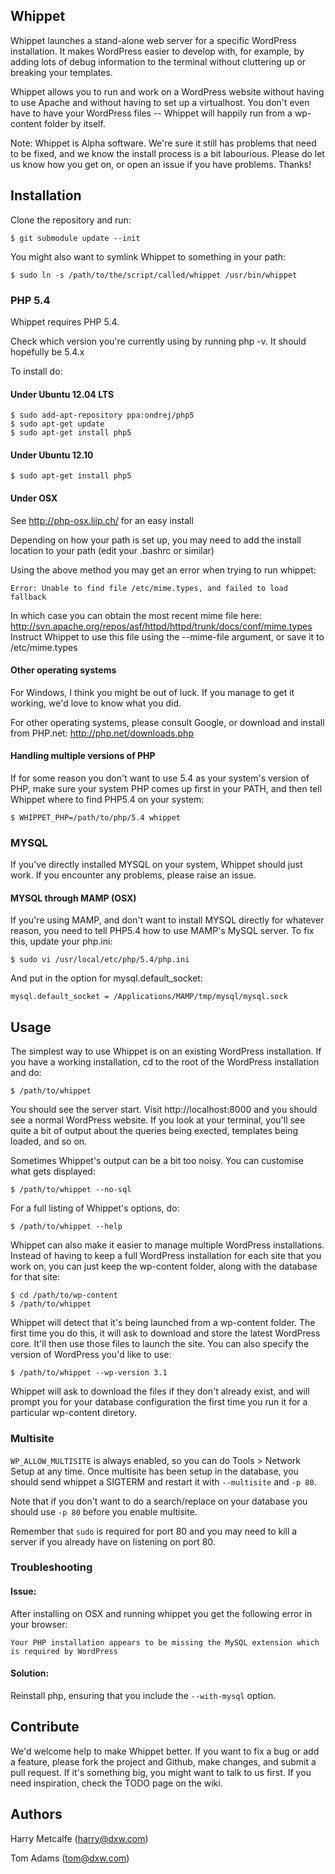 Whippet
-------

Whippet launches a stand-alone web server for a specific WordPress installation.
It makes WordPress easier to develop with, for example, by adding lots of debug 
information to the terminal without cluttering up or breaking your templates.

Whippet allows you to run and work on a WordPress website without having to use 
Apache and without having to set up a virtualhost. You don't even have to have 
your WordPress files -- Whippet will happily run from a wp-content folder by itself.

Note: Whippet is Alpha software. We're sure it still has problems that need to be
fixed, and we know the install process is a bit labourious. Please do let us know
how you get on, or open an issue if you have problems. Thanks!


Installation
------------

Clone the repository and run:

    $ git submodule update --init
    
You might also want to symlink Whippet to something in your path:

    $ sudo ln -s /path/to/the/script/called/whippet /usr/bin/whippet

### PHP 5.4

Whippet requires PHP 5.4. 

Check which version you're currently using by running php -v. It should hopefully be 5.4.x

To install do:

#### Under Ubuntu 12.04 LTS

    $ sudo add-apt-repository ppa:ondrej/php5
    $ sudo apt-get update
    $ sudo apt-get install php5

#### Under Ubuntu 12.10

    $ sudo apt-get install php5

#### Under OSX

See http://php-osx.liip.ch/ for an easy install

Depending on how your path is set up, you may need to add the install location to your path (edit your .bashrc or similar)

Using the above method you may get an error when trying to run whippet:

    Error: Unable to find file /etc/mime.types, and failed to load fallback

In which case you can obtain the most recent mime file here: http://svn.apache.org/repos/asf/httpd/httpd/trunk/docs/conf/mime.types
Instruct Whippet to use this file using the --mime-file argument, or save it to /etc/mime.types

#### Other operating systems
For Windows, I think you might be out of luck. If you manage to get it working, we'd love to know what you did.

For other operating systems, please consult Google, or download and install from PHP.net: http://php.net/downloads.php

#### Handling multiple versions of PHP 
If for some reason you don't want to use 5.4 as your system's version of PHP, make sure your system PHP comes up first in your PATH, 
and then tell Whippet where to find PHP5.4 on your system:
   
    $ WHIPPET_PHP=/path/to/php/5.4 whippet 

### MYSQL
If you've directly installed MYSQL on your system, Whippet should just work. If you encounter any problems, please raise an issue.

#### MYSQL through MAMP (OSX)

If you're using MAMP, and don't want to install MYSQL directly for whatever reason, you need to tell PHP5.4 how to use MAMP's MySQL server. To fix this, update your php.ini:

    $ sudo vi /usr/local/etc/php/5.4/php.ini

And put in the option for mysql.default_socket:

    mysql.default_socket = /Applications/MAMP/tmp/mysql/mysql.sock


Usage
-----

The simplest way to use Whippet is on an existing WordPress installation. If you have
a working installation, cd to the root of the WordPress installation and do:

    $ /path/to/whippet

You should see the server start. Visit http://localhost:8000 and you should see a normal
WordPress website. If you look at your terminal, you'll see quite a bit of output about
the queries being exected, templates being loaded, and so on.

Sometimes Whippet's output can be a bit too noisy. You can customise what gets displayed:

    $ /path/to/whippet --no-sql

For a full listing of Whippet's options, do:

    $ /path/to/whippet --help

Whippet can also make it easier to manage multiple WordPress installations. Instead of having
to keep a full WordPress installation for each site that you work on, you can just keep the 
wp-content folder, along with the database for that site:

    $ cd /path/to/wp-content
    $ /path/to/whippet

Whippet will detect that it's being launched from a wp-content folder. The first time you do
this, it will ask to download and store the latest WordPress core. It'll then use those files 
to launch the site. You can also specify the version of WordPress you'd like to use:

    $ /path/to/whippet --wp-version 3.1

Whippet will ask to download the files if they don't already exist, and will prompt you for 
your database configuration the first time you run it for a particular wp-content diretory.

### Multisite

`WP_ALLOW_MULTISITE` is always enabled, so you can do Tools > Network Setup at any time. Once
multisite has been setup in the database, you should send whippet a SIGTERM and restart it
with `--multisite` and `-p 80`.

Note that if you don't want to do a search/replace on your database you should use `-p 80`
before you enable multisite.

Remember that `sudo` is required for port 80 and you may need to kill a server if you already
have on listening on port 80.

### Troubleshooting
#### Issue:
After installing on OSX and running whippet you get the following error in your browser:

    Your PHP installation appears to be missing the MySQL extension which is required by WordPress
 
#### Solution:  
Reinstall php, ensuring that you include the `--with-mysql` option.


Contribute
----------

We'd welcome help to make Whippet better. If you want to fix a bug or add a feature, 
please fork the project and Github, make changes, and submit a pull request. If it's 
something big, you might want to talk to us first. If you need inspiration, check the
TODO page on the wiki.

Authors
-------

Harry Metcalfe (harry@dxw.com)

Tom Adams (tom@dxw.com)
